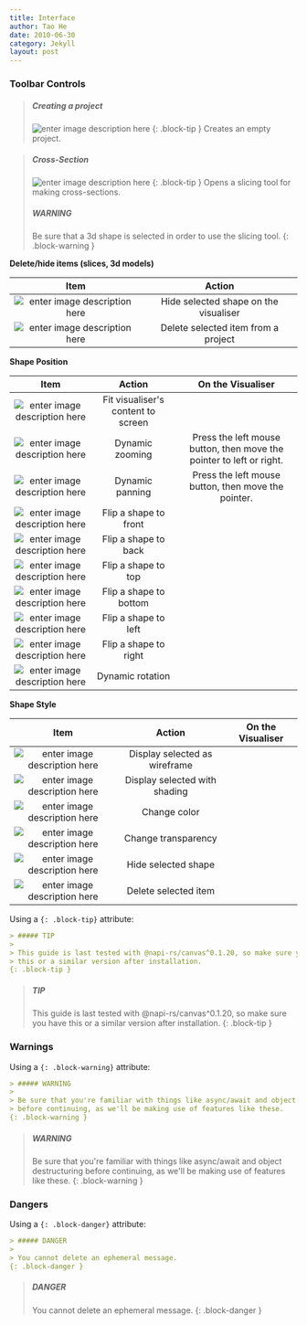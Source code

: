 ```yaml
---
title: Interface
author: Tao He
date: 2010-06-30
category: Jekyll
layout: post
---
```



### Toolbar Controls


> ##### Creating a project
>
> ![enter image description here](https://OptimalSlope.github.io/manual/assets/control-icons/create-project.png)
{: .block-tip }
> Creates an empty project.

> ##### Cross-Section
>
> ![enter image description here](https://OptimalSlope.github.io/manual/assets/control-icons/content-cut-custom.png)
{: .block-tip }
> Opens a slicing tool for making cross-sections.
> ##### WARNING
>
> Be sure that a 3d shape is selected in order to use the slicing tool.
{: .block-warning }


**Delete/hide items (slices, 3d models)**

<div class="table-wrapper" markdown="block">

|Item|Action|
|:-:|:-:|
|![enter image description here](https://OptimalSlope.github.io/manual/assets/control-icons/eye-off-custom.png)| Hide selected shape on the visualiser| 
|![enter image description here](https://OptimalSlope.github.io/manual/assets/control-icons/delete-custom.png)| Delete selected item from a project| 


</div>

**Shape Position**

<div class="table-wrapper" markdown="block">

|Item|Action|On the Visualiser|
|:-:|:-:|:-:|
|![enter image description here](https://OptimalSlope.github.io/manual/assets/control-icons/fit-to-screen.png)|Fit visualiser's content to screen||
|![enter image description here](https://OptimalSlope.github.io/manual/assets/control-icons/loupe-custom.png)| Dynamic zooming| Press the left mouse button, then move the pointer to left or right.|
|![enter image description here](https://OptimalSlope.github.io/manual/assets/control-icons/pan-custom.png)| Dynamic panning| Press the left mouse button, then move the pointer.|
|![enter image description here](https://OptimalSlope.github.io/manual/assets/control-icons/flip-to-front-custom.png)| Flip a shape to front| |
|![enter image description here](https://OptimalSlope.github.io/manual/assets/control-icons/flip-to-back-custom.png)| Flip a shape to back| |
|![enter image description here](https://OptimalSlope.github.io/manual/assets/control-icons/border-top-variant-custom.png)| Flip a shape to top| |
|![enter image description here](https://OptimalSlope.github.io/manual/assets/control-icons/border-bottom-variant-custom.png)| Flip a shape to bottom| | 
|![enter image description here](https://OptimalSlope.github.io/manual/assets/control-icons/border-left-variant-custom.png)| Flip a shape to left| |
|![enter image description here](https://OptimalSlope.github.io/manual/assets/control-icons/border-right-variant-custom.png)| Flip a shape to right| | 
|![enter image description here](https://OptimalSlope.github.io/manual/assets/control-icons/rotate-360-custom.png)| Dynamic rotation| |


</div>


**Shape Style**

<div class="table-wrapper" markdown="block">

|Item|Action|On the Visualiser|
|:-:|:-:|:-:|
|![enter image description here](https://OptimalSlope.github.io/manual/assets/control-icons/panorama-fisheye-custom.png)|Display selected as wireframe||
|![enter image description here](https://OptimalSlope.github.io/manual/assets/control-icons/circle-custom.png)| Display selected with shading||
|![enter image description here](https://OptimalSlope.github.io/manual/assets/control-icons/palette-custom.png)| Change color| |
|![enter image description here](https://OptimalSlope.github.io/manual/assets/control-icons/texture-box-custom.png)| Change transparency| |
|![enter image description here](https://OptimalSlope.github.io/manual/assets/control-icons/eye-off-custom.png)| Hide selected shape| |
|![enter image description here](https://OptimalSlope.github.io/manual/assets/control-icons/delete-custom.png)| Delete selected item| |



</div>



Using a `{: .block-tip}` attribute:

```markdown
> ##### TIP
>
> This guide is last tested with @napi-rs/canvas^0.1.20, so make sure you have
> this or a similar version after installation.
{: .block-tip }
```

> ##### TIP
>
> This guide is last tested with @napi-rs/canvas^0.1.20, so make sure you have
> this or a similar version after installation.
{: .block-tip }

### Warnings

Using a `{: .block-warning}` attribute:

```markdown
> ##### WARNING
>
> Be sure that you're familiar with things like async/await and object destructuring
> before continuing, as we'll be making use of features like these.
{: .block-warning }
```

> ##### WARNING
>
> Be sure that you're familiar with things like async/await and object destructuring
> before continuing, as we'll be making use of features like these.
{: .block-warning }

### Dangers

Using a `{: .block-danger}` attribute:

```markdown
> ##### DANGER
>
> You cannot delete an ephemeral message.
{: .block-danger }
```

> ##### DANGER
>
> You cannot delete an ephemeral message.
{: .block-danger }

[1]: https://discordjs.guide/popular-topics/canvas.html#setting-up-napi-rs-canvas
[2]: https://kramdown.gettalong.org/quickref.html#block-attributes
